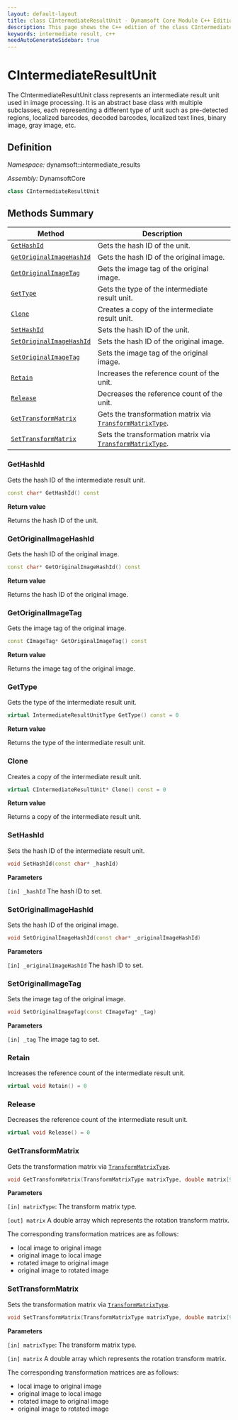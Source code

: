 ```yaml
---
layout: default-layout
title: class CIntermediateResultUnit - Dynamsoft Core Module C++ Edition API Reference
description: This page shows the C++ edition of the class CIntermediateResultUnit in Dynamsoft Core Module.
keywords: intermediate result, c++
needAutoGenerateSidebar: true
---
```


# CIntermediateResultUnit

The CIntermediateResultUnit class represents an intermediate result unit used in image processing. It is an abstract base class with multiple subclasses, each representing a different type of unit such as pre-detected regions, localized barcodes, decoded barcodes, localized text lines, binary image, gray image, etc.

## Definition

*Namespace:* dynamsoft::intermediate_results

*Assembly:* DynamsoftCore

```cpp
class CIntermediateResultUnit 
```


## Methods Summary

| Method               | Description |
|----------------------|-------------|
| [`GetHashId`](#gethashid) | Gets the hash ID of the unit.|
| [`GetOriginalImageHashId`](#getoriginalimagehashid) | Gets the hash ID of the original image. |
| [`GetOriginalImageTag`](#getoriginalimagetag) | Gets the image tag of the original image. |
| [`GetType`](#gettype) | Gets the type of the intermediate result unit. |
| [`Clone`](#clone) | Creates a copy of the intermediate result unit. |
| [`SetHashId`](#sethashid) | Sets the hash ID of the unit. |
| [`SetOriginalImageHashId`](#setoriginalimagehashid) | Sets the hash ID of the original image. |
| [`SetOriginalImageTag`](#setoriginalimagetag) | Sets the image tag of the original image. |
| [`Retain`](#retain) | Increases the reference count of the unit. |
| [`Release`](#release) | Decreases the reference count of the unit. |
| [`GetTransformMatrix`](#gettransformmatrix) | Gets the transformation matrix via [`TransformMatrixType`]({{site.enums}}core/transform-matrix-type.html?src=cpp&&lang=cpp). |
| [`SetTransformMatrix`](#settransformmatrix) | Sets the transformation matrix via [`TransformMatrixType`]({{site.enums}}core/transform-matrix-type.html). |

### GetHashId

Gets the hash ID of the intermediate result unit.

```cpp
const char* GetHashId() const
```

**Return value**

Returns the hash ID of the unit. 

### GetOriginalImageHashId

Gets the hash ID of the original image.

```cpp
const char* GetOriginalImageHashId() const
```

**Return value**

Returns the hash ID of the original image.

### GetOriginalImageTag

Gets the image tag of the original image.

```cpp
const CImageTag* GetOriginalImageTag() const
```

**Return value**

Returns the image tag of the original image.

### GetType

Gets the type of the intermediate result unit.

```cpp
virtual IntermediateResultUnitType GetType() const = 0
```

**Return value**

Returns the type of the intermediate result unit.

### Clone

Creates a copy of the intermediate result unit.

```cpp
virtual CIntermediateResultUnit* Clone() const = 0
```

**Return value**

Returns a copy of the intermediate result unit.

### SetHashId

Sets the hash ID of the intermediate result unit.

```cpp
void SetHashId(const char* _hashId)
```

**Parameters**

`[in] _hashId` The hash ID to set.

### SetOriginalImageHashId

Sets the hash ID of the original image.

```cpp
void SetOriginalImageHashId(const char* _originalImageHashId)
```

**Parameters**

`[in] _originalImageHashId` The hash ID to set.

### SetOriginalImageTag

Sets the image tag of the original image.

```cpp
void SetOriginalImageTag(const CImageTag* _tag)
```

**Parameters**

`[in] _tag` The image tag to set.

### Retain

Increases the reference count of the intermediate result unit.

```cpp
virtual void Retain() = 0
```

### Release

Decreases the reference count of the intermediate result unit.

```cpp
virtual void Release() = 0
```

### GetTransformMatrix

Gets the transformation matrix via [`TransformMatrixType`]({{site.enums}}core/transform-matrix-type.html).

```cpp
void GetTransformMatrix(TransformMatrixType matrixType, double matrix[9]) const;
```

**Parameters**

`[in] matrixType`: The transform matrix type.

`[out] matrix` A double array which represents the rotation transform matrix.

The corresponding transformation matrices are as follows:

- local image to original image
- original image to local image
- rotated image to original image
- original image to rotated image

### SetTransformMatrix

Sets the transformation matrix via [`TransformMatrixType`]({{site.enums}}core/transform-matrix-type.html).

```cpp
void SetTransformMatrix(TransformMatrixType matrixType, double matrix[9]);
```

**Parameters**

`[in] matrixType`: The transform matrix type.

`[in] matrix` A double array which represents the rotation transform matrix.

The corresponding transformation matrices are as follows:

- local image to original image
- original image to local image
- rotated image to original image
- original image to rotated image
